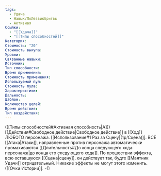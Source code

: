 ```yaml
---
tags:
  - Удача
  - Навык/ПоЛезвиюБритвы
  - Активная
Ссылки:
  - "[[Удача]]"
  - "[[Типы способностей]]"
Категория: 
Стоимость: "20"
Стоимость выкупа:
Уровни:
Связанные навыки:
Источник:
Тип способности:
Время применения:
Стоимость применения:
Используемый пул:
Стоимость пула:
Характеристики:
Дальность:
Шаблон:
Количество целей:
Время действия:
Тип воздействия:
---
```

([[Типы способностей#Активная способность|А]]) [[Действия#Свободное действие|Свободное действие]]  в [[Ход]] ЛЮБОГО персонажа. [[Использование#1 Раз за Сцену|(1р/Сцена)]]. ВСЕ [[Атака|Атаки]], направленные против персонажа автоматически промахиваются [[Длительность#До конца следующего хода персонажа|до конца его следующего хода]]. По прошествии эффекта, всю оставшуюся [[Сцена|сцену]], он действует так, будто [[Маятник Удачи]] отрицательный. Никакие эффекты не могут этого изменить. ([[Очки Истории]]: -1)